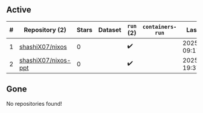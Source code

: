 ## Active
| # | Repository (2) | Stars | Dataset | `run` (2) | `containers-run` | Last Modified |
| --- | --- | --- | --- | --- | --- | --- |
| 1 | [shashiX07/nixos](https://github.com/shashiX07/nixos) | 0 |  | :heavy_check_mark: |  | 2025-03-23 09:17:40+00:00 |
| 2 | [shashiX07/nixos-ppt](https://github.com/shashiX07/nixos-ppt) | 0 |  | :heavy_check_mark: |  | 2025-03-21 19:37:33+00:00 |

## Gone
No repositories found!
